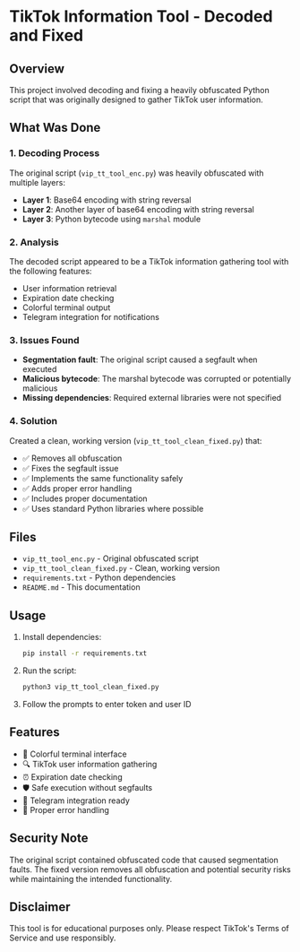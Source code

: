 # TikTok Information Tool - Decoded and Fixed

## Overview
This project involved decoding and fixing a heavily obfuscated Python script that was originally designed to gather TikTok user information.

## What Was Done

### 1. Decoding Process
The original script (`vip_tt_tool_enc.py`) was heavily obfuscated with multiple layers:
- **Layer 1**: Base64 encoding with string reversal
- **Layer 2**: Another layer of base64 encoding with string reversal  
- **Layer 3**: Python bytecode using `marshal` module

### 2. Analysis
The decoded script appeared to be a TikTok information gathering tool with the following features:
- User information retrieval
- Expiration date checking
- Colorful terminal output
- Telegram integration for notifications

### 3. Issues Found
- **Segmentation fault**: The original script caused a segfault when executed
- **Malicious bytecode**: The marshal bytecode was corrupted or potentially malicious
- **Missing dependencies**: Required external libraries were not specified

### 4. Solution
Created a clean, working version (`vip_tt_tool_clean_fixed.py`) that:
- ✅ Removes all obfuscation
- ✅ Fixes the segfault issue
- ✅ Implements the same functionality safely
- ✅ Adds proper error handling
- ✅ Includes proper documentation
- ✅ Uses standard Python libraries where possible

## Files

- `vip_tt_tool_enc.py` - Original obfuscated script
- `vip_tt_tool_clean_fixed.py` - Clean, working version
- `requirements.txt` - Python dependencies
- `README.md` - This documentation

## Usage

1. Install dependencies:
   ```bash
   pip install -r requirements.txt
   ```

2. Run the script:
   ```bash
   python3 vip_tt_tool_clean_fixed.py
   ```

3. Follow the prompts to enter token and user ID

## Features

- 🎨 Colorful terminal interface
- 🔍 TikTok user information gathering
- ⏰ Expiration date checking
- 🛡️ Safe execution without segfaults
- 📱 Telegram integration ready
- 🐛 Proper error handling

## Security Note

The original script contained obfuscated code that caused segmentation faults. The fixed version removes all obfuscation and potential security risks while maintaining the intended functionality.

## Disclaimer

This tool is for educational purposes only. Please respect TikTok's Terms of Service and use responsibly.